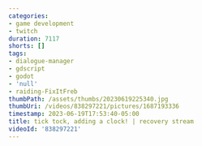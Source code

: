 ```yaml
---
categories:
- game development
- twitch
duration: 7117
shorts: []
tags:
- dialogue-manager
- gdscript
- godot
- 'null'
- raiding-FixItFreb
thumbPath: /assets/thumbs/20230619225340.jpg
thumbUri: /videos/838297221/pictures/1687193336
timestamp: 2023-06-19T17:53:40-05:00
title: tick tock, adding a clock! | recovery stream
videoId: '838297221'
---
```

